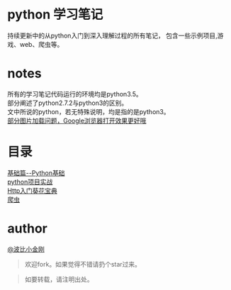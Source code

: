 # python 学习笔记

持续更新中的从python入门到深入理解过程的所有笔记，
包含一些示例项目,游戏、web、爬虫等。
<br/>
# notes

所有的学习笔记代码运行的环境均是python3.5。<br/>
部分阐述了python2.7.2与python3的区别。<br/>
文中所说的python，若无特殊说明，均是指的是python3。
<br/>
<a href="#">部分图片加载问题，Google浏览器打开效果更好哦</a>
# 目录

<a href="./python基础/README.mdown">基础篇--Python基础</a><br/>
<a href="./python实战项目/README.mdown">python项目实战</a><br/>
<a href="./Http/README.mdown">Http入门葵花宝典</a><br/>
<a href="./爬虫/README.md">爬虫</a><br/>


# author
<a href="https://github.com/cbbfcd">@波比小金刚</a>

>欢迎fork。如果觉得不错请扔个star过来。

> 如要转载，请注明出处。